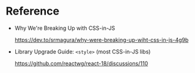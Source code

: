 # Reference

- Why We're Breaking Up with CSS-in-JS

  https://dev.to/srmagura/why-were-breaking-up-wiht-css-in-js-4g9b

- Library Upgrade Guide: `<style>` (most CSS-in-JS libs)

  https://github.com/reactwg/react-18/discussions/110
